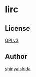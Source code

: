 lirc
====

## License

[GPLv3](LICENSE)

## Author

[shinyaishida](https://github.com/shinyaishida)
